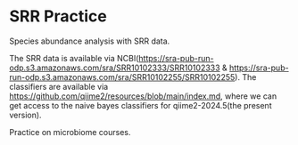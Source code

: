 # SRR Practice
Species abundance analysis with SRR data. 

The SRR data is available via NCBI(https://sra-pub-run-odp.s3.amazonaws.com/sra/SRR10102333/SRR10102333 & https://sra-pub-run-odp.s3.amazonaws.com/sra/SRR10102255/SRR10102255).
The classifiers are available via https://github.com/qiime2/resources/blob/main/index.md, where we can get access to the naive bayes classifiers for qiime2-2024.5(the present version).

Practice on microbiome courses.
